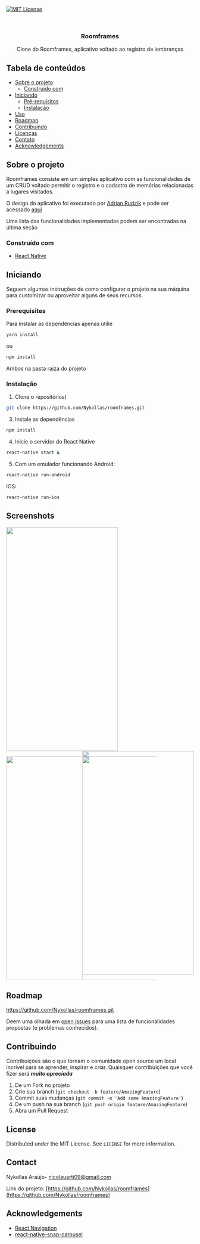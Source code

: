 <!--
*** Thanks for checking out this README Template. If you have a suggestion that would
*** make this better, please fork the repo and create a pull request or simply open
*** an issue with the tag "enhancement".
*** Thanks again! Now go create something AMAZING! :D
-->





<!-- PROJECT SHIELDS -->
<!--
*** I'm using markdown "reference style" links for readability.
*** Reference links are enclosed in brackets [ ] instead of parentheses ( ).
*** See the bottom of this document for the declaration of the reference variables
*** for contributors-url, forks-url, etc. This is an optional, concise syntax you may use.
*** https://www.markdownguide.org/basic-syntax/#reference-style-links
-->
[![MIT License][license-shield]][license-url]




<!-- PROJECT LOGO -->
<br />
<p align="center">
  <h3 align="center">Roomframes</h3>
  <p align="center">
    Clone do Roomframes, aplicativo voltado ao registro de lembranças 
  </p>
</p>

<!-- TABLE OF CONTENTS -->
## Tabela de conteúdos

* [Sobre o projeto](#sobre-o-projeto)
  * [Construido com](#construido-com)
* [Iniciando](#iniciando)
  * [Pré-requisitos](#pré-requisitos)
  * [Instalação](#instalação)
* [Uso](#uso)
* [Roadmap](#roadmap)
* [Contribuindo](#contribuindo)
* [Licenças](#licença)
* [Contato](#contato)
* [Acknowledgements](#acknowledgements)



<!-- ABOUT THE PROJECT -->
## Sobre o projeto

Roomframes consiste em um simples aplicativo com as funcionalidades de um CRUD voltado permitir o registro e o cadastro de memórias
relacionadas a lugares visitados.

O design do aplicativo foi executado por [Adrian Rudzik](https://www.behance.net/adrianrudzik) e pode ser acessado [aqui](https://www.behance.net/gallery/55334699/Roomframes-on-iOS)

Uma lista das funcionalidades implementadas podem ser encontradas na última seção

### Construído com

* [React Native](https://getbootstrap.com)

<!-- GETTING STARTED -->
## Iniciando

Seguem algumas instruções de como configurar o projeto na sua máquina para customizar ou aproveitar alguns de seus recursos.

### Prerequisites

Para instalar as dependências apenas utilie
```sh
yarn install
```
ou 

```sh
npm install

```
Ambos na pasta raiza do projeto

### Instalação

1. Clone o repositórios)
```sh
git clone https://github.com/Nykollas/roomframes.git
```
3. Instale as dependências
```sh
npm install
```
4. Inicie o servidor do React Native
```sh
react-native start &
```
5. Com um emulador funcionando 
Android:
```sh
react-native run-android
```
IOS:
```sh
react-native run-ios
```
## Screenshots
<p>
  <img  width="300" height="600" src="https://firebasestorage.googleapis.com/v0/b/github-f7e0a.appspot.com/o/Screenshot_1582409198.png?alt=media&token=8cc24232-179a-4d3e-a14e-e045bfe7def9">
  <img align="right" width="300" height="600" src="https://firebasestorage.googleapis.com/v0/b/github-f7e0a.appspot.com/o/Screenshot_1582409201.png?alt=media&token=96006701-572a-41b3-971b-bcc08f2b8fee">
</p>
<p style="flex:1;display:flex;flex-direction:row;justify-content:space-between">
  <img  width="300" height="600" src="https://firebasestorage.googleapis.com/v0/b/github-f7e0a.appspot.com/o/Screenshot_1582409208.png?alt=media&token=7748e5da-c11d-42dc-adf0-4e98149fed2c">
  <img align="right" width="300" height="600" src="https://firebasestorage.googleapis.com/v0/b/github-f7e0a.appspot.com/o/Screenshot_1582415814.png?alt=media&token=b972ca1a-22aa-4824-912a-f66a12940853">
</p>

<!-- ROADMAP -->
## Roadmap
https://github.com/Nykollas/roomframes.git

Deem uma olhada em  [open issues](https://github.com/Nykollas/roomframes/issues) para uma lista de funcionalidades propostas (e problemas conhecidos).



<!-- CONTRIBUTING -->
## Contribuindo

Contribuições são o que tornam o comunidade open source um local incrível para se aprender, inspirar e criar. Quaisquer contribuições que você fizer será ***muito apreciada***

1. De um Fork no projeto
2. Crie sua branch (`git checkout -b feature/AmazingFeature`)
3. Commit suas mudanças (`git commit -m 'Add some AmazingFeature'`)
4. De um push na sua branch (`git push origin feature/AmazingFeature`)
5. Abra um Pull Request



<!-- LICENSE -->
## License

Distributed under the MIT License. See `LICENSE` for more information.



<!-- CONTACT -->
## Contact

Nykollas Araújo- nicolauarti09@gmail.com

Link do projeto: [https://github.com/Nykollas/roomframes](https://github.com/Nykollas/roomframes)



<!-- ACKNOWLEDGEMENTS -->
## Acknowledgements
* [React Navigation](https://www.webpagefx.com/tools/emoji-cheat-sheet)
* [react-native-snap-carousel](https://shields.io)

<!-- MARKDOWN LINKS & IMAGES -->
<!-- https://www.markdownguide.org/basic-syntax/#reference-style-links -->
[contributors-shield]: https://img.shields.io/github/contributors/othneildrew/Best-README-Template.svg?style=flat-square
[contributors-url]: https://github.com/othneildrew/Best-README-Template/graphs/contributors
[forks-shield]: https://img.shields.io/github/forks/othneildrew/Best-README-Template.svg?style=flat-square
[forks-url]: https://github.com/othneildrew/Best-README-Template/network/members
[stars-shield]: https://img.shields.io/github/stars/othneildrew/Best-README-Template.svg?style=flat-square
[stars-url]: https://github.com/othneildrew/Best-README-Template/stargazers
[issues-shield]: https://img.shields.io/github/issues/othneildrew/Best-README-Template.svg?style=flat-square
[issues-url]: https://github.com/othneildrew/Best-README-Template/issues
[license-shield]: https://img.shields.io/github/license/othneildrew/Best-README-Template.svg?style=flat-square
[license-url]: https://github.com/othneildrew/Best-README-Template/blob/master/LICENSE.txt
[linkedin-shield]: https://img.shields.io/badge/-LinkedIn-black.svg?style=flat-square&logo=linkedin&colorB=555
[linkedin-url]: https://linkedin.com/in/othneildrew
[product-screenshot]: images/screenshot.png

